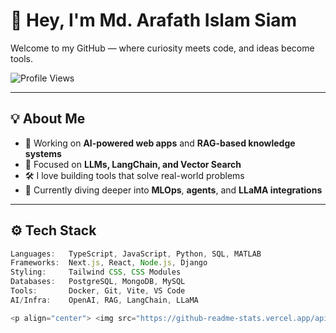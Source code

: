 # 👋 Hey, I'm Md. Arafath Islam Siam

Welcome to my GitHub — where curiosity meets code, and ideas become tools.

![Profile Views](https://komarev.com/ghpvc/?username=mdarafathislam&label=Profile%20Views&color=0e75b6&style=flat-square)

---

## 💡 About Me

- 🔭 Working on **AI-powered web apps** and **RAG-based knowledge systems**
- 🤖 Focused on **LLMs, LangChain, and Vector Search**
- 🛠 I love building tools that solve real-world problems
- 🌱 Currently diving deeper into **MLOps**, **agents**, and **LLaMA integrations**

---

## ⚙️ Tech Stack

```ts
Languages:   TypeScript, JavaScript, Python, SQL, MATLAB
Frameworks:  Next.js, React, Node.js, Django  
Styling:     Tailwind CSS, CSS Modules  
Databases:   PostgreSQL, MongoDB, MySQL  
Tools:       Docker, Git, Vite, VS Code  
AI/Infra:    OpenAI, RAG, LangChain, LLaMA

<p align="center"> <img src="https://github-readme-stats.vercel.app/api?username=mdarafathislam&show_icons=true&theme=tokyonight&count_private=true&hide=prs" height="150" /> <img src="https://github-readme-streak-stats.herokuapp.com?user=mdarafathislam&theme=tokyonight" height="150"/> </p>
